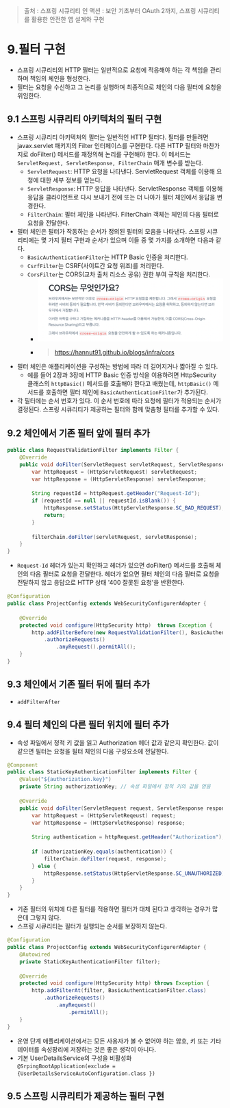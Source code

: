> 출처 : 스프링 시큐리티 인 액션 : 보안 기초부터 OAuth 2까지, 스프링 시큐리티를 활용한 안전한 앱 설계와 구현

# 9.필터 구현
- 스프링 시큐리티의 HTTP 필터는 일반적으로 요청에 적응해야 하는 각 책임을 관리하며 책임의 체인을 형성한다.
- 필터는 요청을 수신하고 그 논리를 실행하며 최종적으로 체인의 다음 필터에 요청을 위임한다.

## 9.1 스프링 시큐리티 아키텍처의 필터 구현
- 스프링 시큐리티 아키텍처의 필터는 일반적인 HTTP 필터다. 필터를 만들려면 javax.servlet 패키지의 Filter 인터페이스를 구현한다. 다른 HTTP 필터와 마찬가지로 doFilter() 메서드를
재정의해 논리를 구현해야 한다. 이 메서드는 `ServletRequest, ServletResponse, FilterChain` 매개 변수를 받는다.
  * `ServletRequest`: HTTP 요청을 나타낸다. ServletRequest 객체를 이용해 요청에 대한 세부 정보를 얻는다.
  * `ServletResponse`: HTTP 응답을 나타낸다. ServletResponse 객체를 이용해 응답을 클라이언트로 다시 보내기 전에 또는 더 나아가 필터 체인에서 응답을 변경한다.
  * `FilterChain`: 필터 체인을 나타낸다. FilterChain 객체는 체인의 다음 필터로 요청을 전달한다.
- 필터 체인은 필터가 작동하는 순서가 정의된 필터의 모음을 나타낸다. 스프링 시큐리티에는 몇 가지 필터 구현과 순서가 있으며 이들 중 몇 가지를 소개하면 다음과 같다.
  * `BasicAuthenticationFilter`는 HTTP Basic 인증을 처리한다.
  * `CsrfFilter`는 CSRF(사이트간 요청 위조)를 처리한다. 
  * `CorsFilter`는 CORS(교차 출처 리소스 공유) 권한 부여 규칙을 처리한다.
    + ![img_1.png](img_1.png) 
    + >https://hannut91.github.io/blogs/infra/cors
- 필터 체인은 애플리케이션을 구성하는 방법에 따라 더 길어지거나 짧아질 수 있다.
  * 예를 들어 2장과 3장에 HTTP Basic 인증 방식을 이용하려면 HttpSecurity 클래스의 `httpBasic()` 메서드를 호춣해야 한다고 배웠는데, `httpBasic()` 메서드를 호출하면 필터 체인에
  `BasicAuthenticationFilter`가 추가된다.
- 각 필터에는 순서 번호가 있다. 이 순서 번호에 따라 요청에 필터가 적용되는 순서가 결정된다. 스프링 시큐리티가 제공하는 필터와 함께 맞춤형 필터를 추가할 수 있다.

## 9.2 체인에서 기존 필터 앞에 필터 추가
```java
public class RequestValidationFilter implements Filter {
    @Override 
    public void doFilter(ServletRequest servletRequest, ServletResponse servletResponse, FilterChain filterChain) {
        var httpRequest = (HttpServletRequest) servletRequest;
        var httpResponse = (HttpServletResponse) servletResponse;
        
        String requestId = httpRequest.getHeader("Request-Id");
        if (requestId == null || requestId.isBlank()) {
            httpResponse.setStatus(HttpServletResponse.SC_BAD_REQUEST);
            return;
        }
        
        filterChain.doFilter(servletRequest, servletResponse);
    }
}
```
- `Request-Id` 헤더가 있는지 확인하고 헤더가 있으면 doFilter() 메서드를 호출해 체인의 다음 필터로 요청을 전달한다. 헤더가 없으면 필터 체인의 다음 필터로 요청을 전달하지
않고 응답으로 HTTP 상태 '400 잘못된 요청'을 반환한다.
```java
@Configuration
public class ProjectConfig extends WebSecurityConfigurerAdapter {
    
    @Override 
    protected void configure(HttpSecurity http)  throws Exception {
        http.addFilterBefore(new RequestValidationFilter(), BasicAuthenticationFilter.class)
            .authorizeRequests()
                .anyRequest().permitAll();
    }
}
```

## 9.3 체인에서 기존 필터 뒤에 필터 추가
- `addFilterAfter`

## 9.4 필터 체인의 다른 필터 위치에 필터 추가
- 속성 파일에서 정적 키 값을 읽고 Authorization 헤더 값과 같은지 확인한다. 값이 같으면 필터는 요청을 필터 체인의 다음 구성요소에 전달한다.
```java
@Component
public class StaticKeyAuthenticationFilter implements Filter {
    @Value("${authorization.key}")
    private String authorizationKey; // 속성 파일에서 정적 키의 값을 얻음
  
    @Override 
    public void doFilter(ServletRequest request, ServletResponse response, FilterChain filterChain) throws IOException, ServletException {
        var httpRequest = (HttpServletReqeust) request;
        var httpResponse = (HttpServletResponse) response;
        
        String authentication = httpRequest.getHeader("Authorization");
        
        if (authorizationKey.equals(authentication)) {
            filterChain.doFilter(request, response);
        } else {
            httpResponse.setStatus(HttpServletResponse.SC_UNAUTHORIZED);
        }
    }
}
```
- 기존 필터의 위치에 다른 필터를 적용하면 필터가 대체 된다고 생각하는 경우가 많은데 그렇지 않다.
- 스프링 시큐리티는 필터가 실행되는 순서를 보장하지 않는다.
```java
@Configuration
public class ProjectConfig extends WebSecurityConfigurerAdapter {
    @Autowired
    private StaticKeyAuthenticationFilter filter);

    @Override
    protected void configure(HttpSecurity http) throws Exception {
        http.addFilterAt(filter, BasicAuthenticationFilter.class)
            .authorizeRequests()
                .anyRequest()
                    .permitAll();
    }
}
```
- 운영 단계 애플리케이션에서는 모든 사용자가 볼 수 없어야 하는 암호, 키 또는 기타 데이터를 속성팡리에 저장하는 것은 좋은 생각이 아니다.
- 기본 UserDetailsService의 구성을 비활성화 `@SrpingBootApplication(exclude = {UserDetailsServiceAutoConfiguration.class })`

## 9.5 스프링 시큐리티가 제공하는 필터 구현
